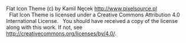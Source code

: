 Flat Icon Theme (c) by Kamil Nęcek <http://www.pixelsource.pl>
<br>
 
Flat Icon Theme is licensed under a
Creative Commons Attribution 4.0 International License.
 
You should have received a copy of the license along with this
work. If not, see <http://creativecommons.org/licenses/by/4.0/>.
